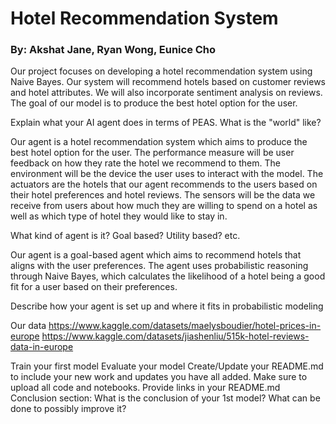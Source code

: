# Hotel Recommendation System
### By: Akshat Jane, Ryan Wong, Eunice Cho

Our project focuses on developing a hotel recommendation system using Naive Bayes. Our system will recommend hotels based on customer reviews and hotel attributes. We will also incorporate sentiment analysis on reviews. The goal of our model is to produce the best hotel option for the user.

Explain what your AI agent does in terms of PEAS. What is the "world" like? 

Our agent is a hotel recommendation system which aims to produce the best hotel option for the user. The performance measure will be user feedback on how they rate the hotel we recommend to them. The environment will be the device the user uses to interact with the model. The actuators are the hotels that our agent recommends to the users based on their hotel preferences and hotel reviews. The sensors will be the data we receive from users about how much they are willing to spend on a hotel as well as which type of hotel they would like to stay in.


What kind of agent is it? Goal based? Utility based? etc. 

Our agent is a goal-based agent which aims to recommend hotels that aligns with the user preferences. The agent uses probabilistic reasoning through Naive Bayes, which calculates the likelihood of a hotel being a good fit for a user based on their preferences. 

Describe how your agent is set up and where it fits in probabilistic modeling

Our data
https://www.kaggle.com/datasets/maelysboudier/hotel-prices-in-europe 
https://www.kaggle.com/datasets/jiashenliu/515k-hotel-reviews-data-in-europe


Train your first model
Evaluate your model
Create/Update your README.md to include your new work and updates you have all added. Make sure to upload all code and notebooks. Provide links in your README.md
Conclusion section: What is the conclusion of your 1st model? What can be done to possibly improve it?
